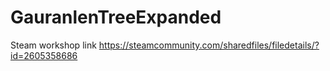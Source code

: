 # GauranlenTreeExpanded
Steam workshop link
https://steamcommunity.com/sharedfiles/filedetails/?id=2605358686
